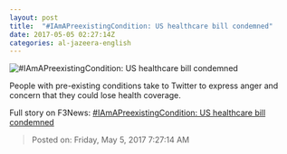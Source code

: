 ```yaml
---
layout: post
title:  "#IAmAPreexistingCondition: US healthcare bill condemned"
date: 2017-05-05 02:27:14Z
categories: al-jazeera-english
---
```


![#IAmAPreexistingCondition: US healthcare bill condemned](http://www.aljazeera.com/mritems/Images/2017/5/5/49a2a83d26a14d46a6bdbc47801f5fd2_18.jpg)

People with pre-existing conditions take to Twitter to express anger and concern that they could lose health coverage.


Full story on F3News: [#IAmAPreexistingCondition: US healthcare bill condemned](http://www.f3nws.com/n/QNdQjE)

> Posted on: Friday, May 5, 2017 7:27:14 AM
